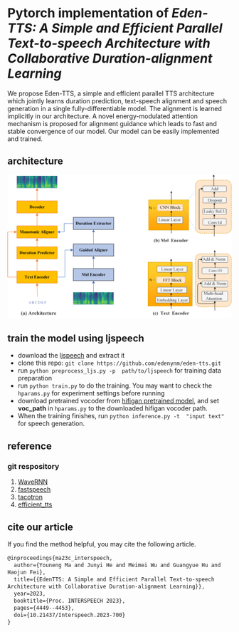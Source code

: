 # Pytorch implementation of  ***Eden-TTS: A Simple and Efficient Parallel Text-to-speech Architecture with Collaborative Duration-alignment Learning***

We propose Eden-TTS, a simple and efficient parallel TTS architecture which jointly learns duration prediction, text-speech alignment and speech generation in a single fully-differentiable model. The alignment is learned implicitly in our architecture. A novel energy-modulated attention mechanism is proposed for alignment guidance which leads to fast and stable convergence of our model. Our model can be easily implemented and trained. 

## architecture
![](architecture.png)

## train the model using ljspeech
- download the [ljspeech](https://keithito.com/LJ-Speech-Dataset/) and extract it 
- clone this repo: `git clone https://github.com/edenynm/eden-tts.git`
- run  `python preprocess_ljs.py -p  path/to/ljspeech` for training data preparation
- run `python train.py` to do the training.  You may want to check the `hparams.py` for experiment settings before running
- download pretrained vocoder from [hifigan pretrained model](https://drive.google.com/drive/folders/1-eEYTB5Av9jNql0WGBlRoi-WH2J7bp5Y), and set **voc_path** in `hparams.py` to the downloaded hifigan vocoder path.
- When the training finishes, run `python inference.py -t  "input text"` for speech generation. 


## reference

### git respository
1. [WaveRNN](https://github.com/fatchord/WaveRNN)
2. [fastspeech](https://github.com/xcmyz/FastSpeech)
3. [tacotron](https://github.com/keithito/tacotron)
4. [efficient_tts](https://github.com/liusongxiang/efficient_tts)

## cite our article
If you find the method helpful, you may cite the following article.
```
@inproceedings{ma23c_interspeech,
  author={Youneng Ma and Junyi He and Meimei Wu and Guangyue Hu and Haojun Fei},
  title={{EdenTTS: A Simple and Efficient Parallel Text-to-speech Architecture with Collaborative Duration-alignment Learning}},
  year=2023,
  booktitle={Proc. INTERSPEECH 2023},
  pages={4449--4453},
  doi={10.21437/Interspeech.2023-700}
}
```